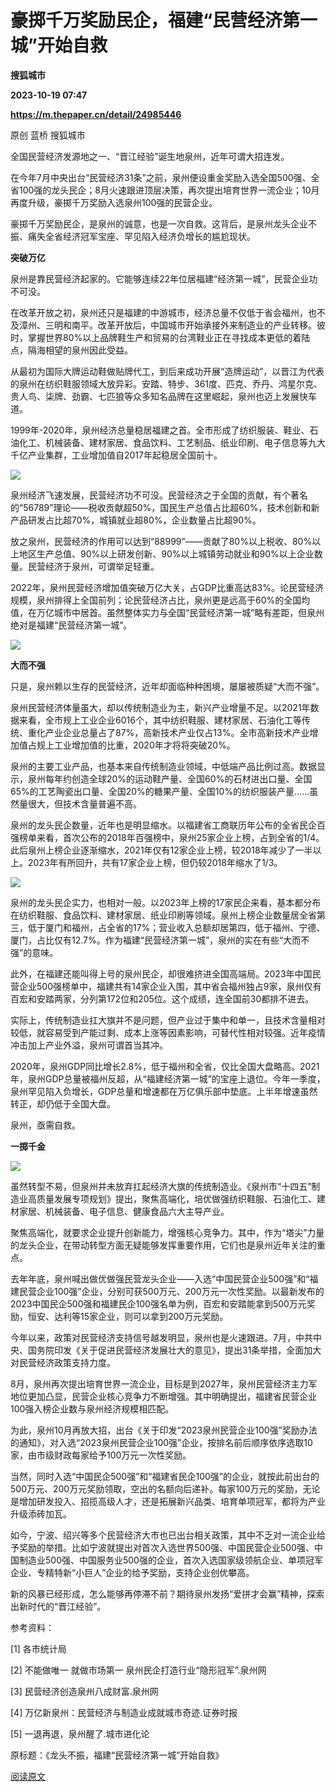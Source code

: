 # 豪掷千万奖励民企，福建“民营经济第一城”开始自救
**搜狐城市**

**2023-10-19 07:47**

**https://m.thepaper.cn/detail/24985446**

原创 蓝桥 搜狐城市

全国民营经济发源地之一、“晋江经验”诞生地泉州，近年可谓大招连发。

在今年7月中央出台“民营经济31条”之前，泉州便设重金奖励入选全国500强、全省100强的龙头民企；8月火速跟进顶层决策，再次提出培育世界一流企业；10月再度升级，豪掷千万奖励入选泉州100强的民营企业。

豪掷千万奖励民企，是泉州的诚意，也是一次自救。这背后，是泉州龙头企业不振、痛失全省经济冠军宝座、罕见陷入经济负增长的尴尬现状。

**突破万亿**

泉州是靠民营经济起家的。它能够连续22年位居福建“经济第一城”，民营企业功不可没。

在改革开放之初，泉州还只是福建的中游城市，经济总量不仅低于省会福州，也不及漳州、三明和南平。改革开放后，中国城市开始承接外来制造业的产业转移。彼时，掌握世界80%以上品牌鞋生产和贸易的台湾鞋业正在寻找成本更低的着陆点，隔海相望的泉州因此受益。

从最初为国际大牌运动鞋做贴牌代工，到后来成功开展“造牌运动”，以晋江为代表的泉州在纺织鞋服领域大放异彩。安踏、特步、361度、匹克、乔丹、鸿星尔克、贵人鸟、柒牌、劲霸、七匹狼等众多知名品牌在这里崛起，泉州也迈上发展快车道。

1999年-2020年，泉州经济总量稳居福建之首。全市形成了纺织服装、鞋业、石油化工、机械装备、建材家居、食品饮料、工艺制品、纸业印刷、电子信息等九大千亿产业集群，工业增加值自2017年起稳居全国前十。

![](https://imagepphcloud.thepaper.cn/pph/image/274/736/909.jpg)

泉州经济飞速发展，民营经济功不可没。民营经济之于全国的贡献，有个著名的“56789”理论——税收贡献超50%，国民生产总值占比超60%，技术创新和新产品研发占比超70%，城镇就业超80%，企业数量占比超90%。

放之泉州，民营经济的作用可以达到“88999”——贡献了80%以上税收、80%以上地区生产总值、90%以上研发创新、90%以上城镇劳动就业和90%以上企业数量。民营经济于泉州，可谓举足轻重。

2022年，泉州民营经济增加值突破万亿大关，占GDP比重高达83%。论民营经济规模，泉州排得上全国前列；论民营经济占比，泉州更是远高于60%的全国均值，在万亿城市中居首。虽然整体实力与全国“民营经济第一城”略有差距，但泉州绝对是福建“民营经济第一城”。

![](https://imagepphcloud.thepaper.cn/pph/image/274/736/910.jpg)

**大而不强**

只是，泉州赖以生存的民营经济，近年却面临种种困境，屡屡被质疑“大而不强”。

泉州民营经济体量虽大，却以传统制造业为主，新兴产业增量不足。以2021年数据来看，全市规上工业企业6016个，其中纺织鞋服、建材家居、石油化工等传统、重化产业企业总量占了87%，高新技术产业仅占13%。全市高新技术产业增加值占规上工业增加值的比重，2020年才将将突破20%。

泉州的主要工业产品，也基本来自传统制造业领域，中低端产品比例过高。数据显示，泉州每年约创造全球20%的运动鞋产量、全国60%的石材进出口量、全国65%的工艺陶瓷出口量、全国20%的糖果产量、全国10%的纺织服装产量……虽然量很大，但技术含量普遍不高。

泉州的龙头民企数量，近年也是明显缩水。以福建省工商联历年公布的全省民企百强榜单来看，首次公布的2018年百强榜中，泉州25家企业上榜，占到全省的1/4。此后泉州上榜企业逐渐缩水，2021年仅有12家企业上榜，较2018年减少了一半以上。2023年有所回升，共有17家企业上榜，但仍较2018年缩水了1/3。

![](https://imagepphcloud.thepaper.cn/pph/image/274/736/913.jpg)

泉州的龙头民企实力，也相对一般。以2023年上榜的17家民企来看，基本都分布在纺织鞋服、食品饮料、建材家居、纸业印刷等领域。泉州上榜企业数量居全省第三，低于厦门和福州，占全省的17%；营业收入总额却居第四，低于福州、宁德、厦门，占比仅有12.7%。作为福建“民营经济第一城”，泉州的实在有些“大而不强”的意味。

此外，在福建还能叫得上号的泉州民企，却很难挤进全国高端局。2023年中国民营企业500强榜单中，福建共有14家企业入围，其中省会福州独占9家，泉州仅有百宏和安踏两家，分列第172位和205位。这个成绩，连全国前30都排不进去。

实际上，传统制造业扛大旗并不是问题，但产业过于集中和单一，且技术含量相对较低，就容易受到产能过剩、成本上涨等因素影响，可替代性相对较强。近年疫情冲击加上产业外溢，泉州可谓首当其冲。

2020年，泉州GDP同比增长2.8%，低于福州和全省，仅比全国大盘略高。2021年，泉州GDP总量被福州反超，从“福建经济第一城”的宝座上退位。今年一季度，泉州罕见陷入负增长，GDP总量和增速都在万亿俱乐部中垫底。上半年增速虽然转正，却仍低于全国大盘。

泉州，亟需自救。

**一掷千金**

![](https://imagepphcloud.thepaper.cn/pph/image/274/736/918.jpg)

虽然转型不易，但泉州并未放弃扛起经济大旗的传统制造业。《泉州市“十四五”制造业高质量发展专项规划》提出，聚焦高端化，培优做强纺织鞋服、石油化工、建材家居、机械装备、电子信息、健康食品六大主导产业。

聚焦高端化，就要求企业提升创新能力，增强核心竞争力。其中，作为“塔尖”力量的龙头企业，在带动转型方面无疑能够发挥重要作用，它们也是泉州近年关注的重点。

去年年底，泉州喊出做优做强民营龙头企业——入选“中国民营企业500强”和“福建民营企业100强”企业，分别可获500万元、200万元一次性奖励。以最新发布的2023中国民企500强和福建民企100强名单为例，百宏和安踏能拿到500万元奖励，恒安、达利等15家企业，则可以拿到200万元奖励。

今年以来，政策对民营经济支持信号越发明显，泉州也是火速跟进。7月，中共中央、国务院印发《关于促进民营经济发展壮大的意见》，提出31条举措，全面加大对民营经济政策支持力度。

8月，泉州再次提出培育世界一流企业，目标是到2027年，泉州民营经济主力军地位更加凸显，民营企业核心竞争力不断增强。其中明确提出，福建省民营企业100强入榜企业数与泉州经济规模相匹配。

为此，泉州10月再放大招，出台《关于印发“2023泉州民营企业100强”奖励办法的通知》，对入选“2023泉州民营企业100强”企业，按排名前后顺序依序选取10家，由市级财政每家给予100万元一次性奖励。

当然，同时入选“中国民企500强”和“福建省民企100强”的企业，就按此前出台的500万元、200万元奖励领取，空出的名额向后递补。每家100万元的奖励，无论是增加研发投入、招揽高级人才，还是拓展新兴品类、培育单项冠军，都将为产业升级添砖加瓦。

如今，宁波、绍兴等多个民营经济大市也已出台相关政策，其中不乏对一流企业给予奖励的举措。比如宁波就提出对首次入选世界500强、中国民营企业500强、中国制造业500强、中国服务业500强的企业，首次入选国家级领航企业、单项冠军企业、专精特新“小巨人”企业的给予奖励，支持企业创优攀高。

新的风暴已经形成，怎么能够再停滞不前？期待泉州发扬“爱拼才会赢”精神，探索出新时代的“晋江经验”。

参考资料：

\[1\] 各市统计局

\[2\] 不能做唯一 就做市场第一 泉州民企打造行业“隐形冠军”.泉州网

\[3\] 民营经济创造泉州八成财富.泉州网

\[4\] 万亿新泉州：民营经济与制造业成就城市奇迹.证券时报

\[5\] 一退再退，泉州醒了.城市进化论

原标题：《龙头不振，福建“民营经济第一城”开始自救》

[阅读原文](http://mp.weixin.qq.com/s?__biz=Mzg4NDI1NjE2Nw==&mid=2247510730&idx=1&sn=2003a5b4371fd4e290587123d7b132d4)